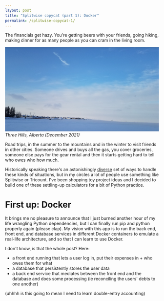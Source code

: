 ```yaml
---
layout: post
title: "Splitwise copycat (part 1): Docker"
permalink: /splitwise-copycat-1/
---
```

The financials get hazy. You're getting beers with your friends, going hiking, making dinner for as many people as you can cram in the living room.

![The sky in Three Hills in the winter](/assets/21-12-31-three-hills-sky.PNG)
_Three Hills, Alberta (December 2021)_

Road trips, in the summer to the mountains and in the winter to visit friends in other cities. Someone drives and buys all the gas, you cover groceries, someone else pays for the gear rental and then it starts getting hard to tell who owes who how much.

Historically speaking there's an astonishingly [diverse](https://en.wikipedia.org/wiki/Debt:_The_First_5000_Years) set of ways to handle these kinds of situations, but in my circles a lot of people use something like Splitwise or Tricount. I've been shopping toy project ideas and I decided to build one of these settling-up calculators for a bit of Python practice.

# First up: Docker
It brings me no pleasure to announce that I just burned another hour of my life wrangling Python dependencies, but I can finally run pip and python properly again (please clap). My vision with this app is to run the back end, front end, and database services in different Docker containers to emulate a real-life architecture, and so that I can learn to use Docker.

I don't know, is that the whole post? Here:
- a front end running that lets a user log in, put their expenses in + who owes them for what
- a database that persistently stores the user data
- a back end service that mediates between the front end and the database and does some processing (ie reconciling the users' debts to one another)

(uhhhh is this going to mean I need to learn double-entry accounting)
